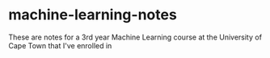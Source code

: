 # machine-learning-notes
These are notes for a 3rd year Machine Learning course at the University of Cape Town that I've enrolled in
